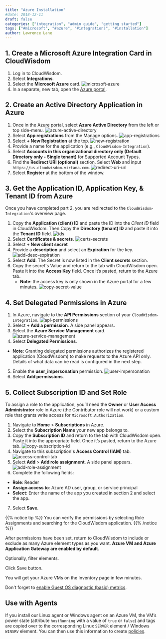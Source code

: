 ```yaml
---
title: "Azure Installation"
#date: 2018-12-11
draft: false
categories: ["integration", "admin guide", "getting started"]
tags: ["#microsoft", "#azure", "#integrations", "#installation"]
author: Lawrence Lane
---
```

## 1. Create a Microsoft Azure Integration Card in CloudWisdom
1. Log in to CloudWisdom.
2. Select **Integrations**.
2. Select the **Microsoft Azure** card.
![microsoft-azure](/images/azure-installation/microsoft-azure.png)
3. In a separate, new tab, open the [Azure portal](https://portal.azure.com/).

## 2. Create an Active Directory Application in Azure

1. Once in the Azure portal, select **Azure Active Directory** from the left or top side-menu.
![azure-active-directory](/images/azure-installation/azure-active-directory.png)
2. Select **App registrations** from the Manage options.
![app-registrations](/images/azure-installation/app-registrations.png)
3. Select **+ New Registration** at the top.
![new-registration](/images/azure-installation/new-registration.png)
4. Provide a name for the application (e.g., `CloudWisdom-Integration`).
5. Select **Accounts in this organizational directory only (Default Directory only - Single tenant)** for Supported Account Types.
6. Find the **Redirect URI (optional)** section. Select **Web** and input `https://us.cloudwisdom.virtana.com`.
![redirect-uri-url](/images/azure-installation/redirect-uri-url.png)
7. Select **Register** at the bottom of the window.

## 3. Get the Application ID, Application Key, & Tenant ID from Azure

Once you have completed part 2, you are redirected to the `CloudWisdom-Integration`'s overview page.

1. Copy the **Application (client) ID** and paste the ID into the _Client ID_ field in CloudWisdom. Then Copy the **Directory (tenant) ID** and paste it into the **Tenant ID** field.
![ids](/images/azure-installation/ids.png)
3. Select **Certificates & secrets**.
![certs-secrets](/images/azure-installation/certs-secrets.png)
4. Select **+ New client secret**
5. Provide a **description** and select an **Expiration** for the key.
![add-desc-expiration](/images/azure-installation/add-desc-expiration.png)
6. Select **Add**. The Secret is now listed in the **Client secrets** section.
7. Copy the secret's Value and return to the tab with CloudWisdom open. Paste it into the **Access Key** field. Once it’s pasted, return to the Azure tab.
   - **Note**: the access key is only shown in the Azure portal for a few minutes.
![copy-secret-value](/images/azure-installation/copy-secret-value.png)

## 4. Set Delegated Permissions in Azure
1. In Azure, navigate to the **API Permissions** section of your `CloudWisdom-Integration`.
![api-permissions](/images/azure-installation/api-permissions.png)
2. Select **+ Add a permission**. A side panel appears.
3. Select the **Azure Service Management** card.
![azure-service-management](/images/azure-installation/azure-service-management.png)
4. Select **Delegated Permissions**.
 - **Note**: Granting delegated permissions authorizes the registered application (CloudWisdom) to make requests to the Azure API only. Details of what data can be read is configured in the next step.
5. Enable the **user_impersonation** permission.
![user-impersonation](/images/azure-installation/user-impersonation.png)
6. Select **Add permissions**.

## 5. Collect Subscription ID and Set Role

To assign a role to the application, you’ll need the **Owner** or **User Access Administrator** role in Azure (the Contributor role will not work) or a custom role that grants write access for `Microsoft.Authorization`.

1. Navigate to **Home** > **Subscriptions** in Azure.
2. Select the **Subscription Name** your new app belongs to.
3. Copy the **Subscription ID** and return to the tab with CloudWisdom open. Paste it into the appropriate field. Once it’s pasted, return to the Azure tab.
![copy-subscription-id](/images/azure-installation/copy-subscription-id.png)
4. Navigate to this subscription's **Access Control (IAM)** tab.
![access-control-tab](/images/azure-installation/access-control-tab.png)
5. Select **Add** > **Add role assignment**. A side panel appears.
![add-role-assignment](/images/azure-installation/add-role-assignment.png)
6. Complete the following fields:
 - **Role**: Reader
 - **Assign access to**: Azure AD user, group, or service principal
 - **Select**: Enter the name of the app you created in section 2 and select the app.
7. Select **Save**.

{{% notice tip %}}
You can verify the permissions by selecting Role Assignments and searching for the CloudWisdom application.
{{% /notice %}}

After permissions have been set, return to CloudWisdom to include or exclude as many Azure element types as you want. **Azure VM and Azure Application Gateway are enabled by default**.

Optionally, filter elements.

Click Save button.

You will get your Azure VMs on the Inventory page in few minutes.

Don't forget to [enable Guest OS diagnostic (basic) metrics][2].

## Use with Agents

If you install our Linux agent or Windows agent on an Azure VM, the VM’s power state (attribute `hostRunning` with a value of `true` or `false`) and tags are copied over to the corresponding Linux `SERVER` element / Windows `WINSRV` element. You can then use this information to create [policies][1].

[1]: /alerts-notificaitons/policies
[2]: /integrations/microsoft-azure/azure-installation/
